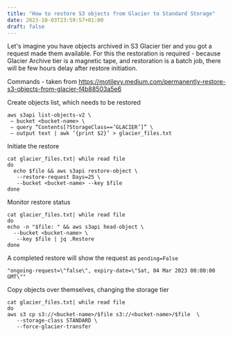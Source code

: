 ```yaml
---
title: "How to restore S3 objects from Glacier to Standard Storage"
date: 2023-10-03T23:59:57+01:00
draft: false
---
```


Let's imagine you have objects archived in S3 Glacier tier and you got a request made them available. For this the restoration is required - because Glacier Archive tier is a magnetic tape, and restoration is a batch job, there will be few hours delay after restore initiation.

Commands - taken from https://motilevy.medium.com/permanently-restore-s3-objects-from-glacier-f4b88503a5e6


Create objects list, which needs to be restored

```
aws s3api list-objects-v2 \
 — bucket <bucket-name> \
 — query “Contents[?StorageClass==’GLACIER’]” \
 — output text | awk ‘{print $2}’ > glacier_files.txt
```

Initiate the restore

```
cat glacier_files.txt| while read file
do 
  echo $file && aws s3api restore-object \
   --restore-request Days=25 \
   --bucket <bucket-name> --key $file
done
```

Monitor restore status

```
cat glacier_files.txt| while read file
do
echo -n "$file: " && aws s3api head-object \
  --bucket <bucket-name> \
   --key $file | jq .Restore
done
```

A completed restore will show the request as `pending=False`

```
"ongoing-request=\"false\", expiry-date=\"Sat, 04 Mar 2023 00:00:00 GMT\""
```


Copy objects over themselves, changing the storage tier

```
cat glacier_files.txt| while read file
do
aws s3 cp s3://<bucket-name>/$file s3://<bucket-name>/$file  \
   --storage-class STANDARD \
   --force-glacier-transfer
```